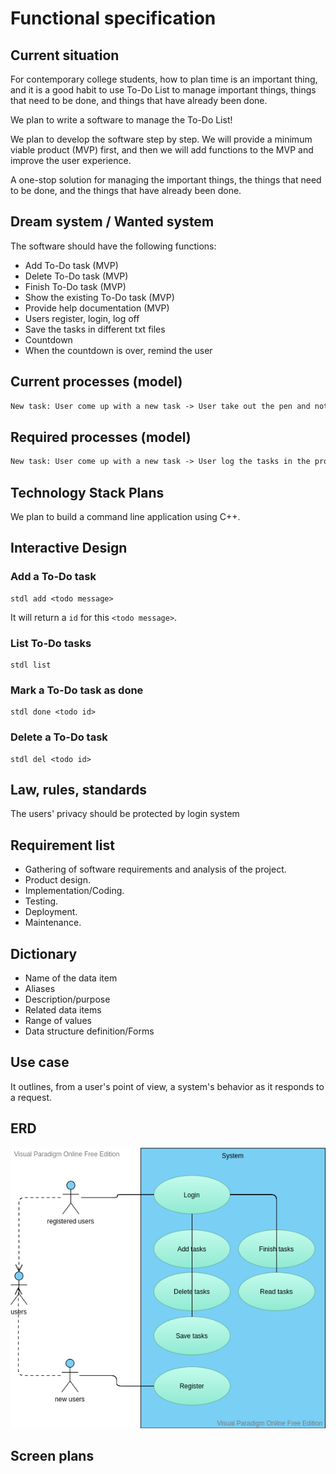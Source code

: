 # Functional specification

## Current situation

For contemporary college students, how to plan time is an important thing, and it is a good habit to use To-Do List to manage important things, things that need to be done, and things that have already been done.

We plan to write a software to manage the To-Do List!

We plan to develop the software step by step. We will provide a minimum viable product (MVP) first, and then we will add functions to the MVP and improve the user experience.

A one-stop solution for managing the important things, the things that need to be done, and the things that have already been done.

## Dream system / Wanted system





The software should have the following functions:

- Add To-Do task  (MVP)
- Delete To-Do task (MVP)
- Finish To-Do task  (MVP)
- Show the existing To-Do task (MVP)
- Provide help documentation  (MVP)
- Users register, login, log off
- Save the tasks in different txt files
- Countdown
- When the countdown is over, remind the user

## Current processes (model)

```txt
New task: User come up with a new task -> User take out the pen and notebook -> user write it down
```

## Required processes (model)

```txt
New task: User come up with a new task -> User log the tasks in the programe -> Save the tasks into a file
```

## Technology Stack Plans

We plan to build a command line application using C++.

## Interactive Design

### Add a To-Do task

```shell
stdl add <todo message>
```

It will return a `id` for this `<todo message>`.

### List To-Do tasks

```shell
stdl list
```

### Mark a To-Do task as done

```shell
stdl done <todo id>
```

### Delete a To-Do task

```shell
stdl del <todo id>
```

## Law, rules, standards

The users' privacy should be protected by login system

## Requirement list

- Gathering of software requirements and analysis of the project.
- Product design.
- Implementation/Coding.
- Testing.
- Deployment.
- Maintenance.

## Dictionary

- Name of the data item
- Aliases
- Description/purpose
- Related data items
- Range of values
- Data structure definition/Forms

## Use case

It outlines, from a user's point of view, a system's behavior as it responds to a request.

## ERD

![ERD](https://raw.githubusercontent.com/SDM-2021-16-SpongeBob/simple-todo-list/main/docs/images/ERD.png)

## Screen plans
